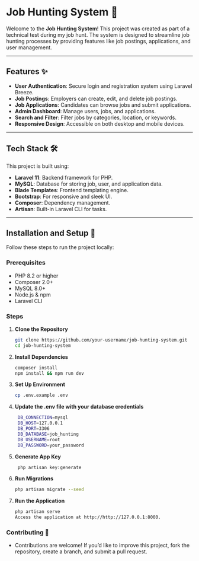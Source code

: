 # Job Hunting System 💼

Welcome to the **Job Hunting System**! This project was created as part of a technical test during my job hunt. The system is designed to streamline job hunting processes by providing features like job postings, applications, and user management.

---

## Features ✨

- **User Authentication**: Secure login and registration system using Laravel Breeze.
- **Job Postings**: Employers can create, edit, and delete job postings.
- **Job Applications**: Candidates can browse jobs and submit applications.
- **Admin Dashboard**: Manage users, jobs, and applications.
- **Search and Filter**: Filter jobs by categories, location, or keywords.
- **Responsive Design**: Accessible on both desktop and mobile devices.

---

## Tech Stack 🛠️

This project is built using:

- **Laravel 11**: Backend framework for PHP.
- **MySQL**: Database for storing job, user, and application data.
- **Blade Templates**: Frontend templating engine.
- **Bootstrap**: For responsive and sleek UI.
- **Composer**: Dependency management.
- **Artisan**: Built-in Laravel CLI for tasks.

---

## Installation and Setup 🚀

Follow these steps to run the project locally:

### Prerequisites
- PHP 8.2 or higher
- Composer 2.0+
- MySQL 8.0+
- Node.js & npm
- Laravel CLI

### Steps
1. **Clone the Repository**  
   ```bash
   git clone https://github.com/your-username/job-hunting-system.git
   cd job-hunting-system

2. **Install Dependencies**  
   ```bash
   composer install
   npm install && npm run dev

2. **Set Up Environment**  
   ```bash
   cp .env.example .env

2. **Update the .env file with your database credentials**  
   ```bash
    DB_CONNECTION=mysql
    DB_HOST=127.0.0.1
    DB_PORT=3306
    DB_DATABASE=job_hunting
    DB_USERNAME=root
    DB_PASSWORD=your_password

2. **Generate App Key**  
   ```bash
    php artisan key:generate

2. **Run Migrations**  
   ```bash
   php artisan migrate --seed

2. **Run the Application**  
   ```bash
   php artisan serve
   Access the application at http://http://127.0.0.1:8000.

### Contributing 🤝
- Contributions are welcome! If you’d like to improve this project, fork the repository, create a branch, and submit a pull request.